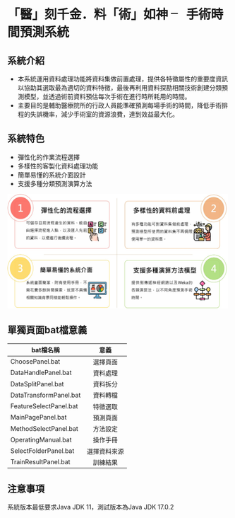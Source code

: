 # 「醫」刻千金．料「術」如神 ╴ 手術時間預測系統

系統介紹
---------------
* 本系統運用資料處理功能將資料集做前置處理，提供各特徵屬性的重要度資訊以協助其選取最為適切的資料特徵，最後再利用資料探勘相關技術創建分類預測模型，並透過術前資料預估每次手術在進行時所耗用的時間。
* 主要目的是輔助醫療院所的行政人員能準確預測每場手術的時間，降低手術排程的失誤機率，減少手術室的資源浪費，達到效益最大化。


系統特色
---------------
* 彈性化的作業流程選擇  
* 多樣性的客製化資料處理功能  
* 簡單易懂的系統介面設計  
* 支援多種分類預測演算方法  

<img src="https://github.com/Louislin0128/Surgery-Time-Prediction-System/blob/main/src/%E7%B3%BB%E7%B5%B1%E5%9B%9B%E5%A4%A7%E7%89%B9%E8%89%B2.jpg" width="500">

單獨頁面bat檔意義
---------------

bat檔名稱 | 意義
-------- | :----:
ChoosePanel.bat | 選擇頁面
DataHandlePanel.bat | 資料處理
DataSplitPanel.bat | 資料拆分
DataTransformPanel.bat | 資料轉檔
FeatureSelectPanel.bat | 特徵選取
MainPagePanel.bat | 預測頁面
MethodSelectPanel.bat | 方法設定
OperatingManual.bat | 操作手冊
SelectFolderPanel.bat | 選擇資料來源
TrainResultPanel.bat | 訓練結果

注意事項
-------
系統版本最低要求Java JDK 11，測試版本為Java JDK 17.0.2



